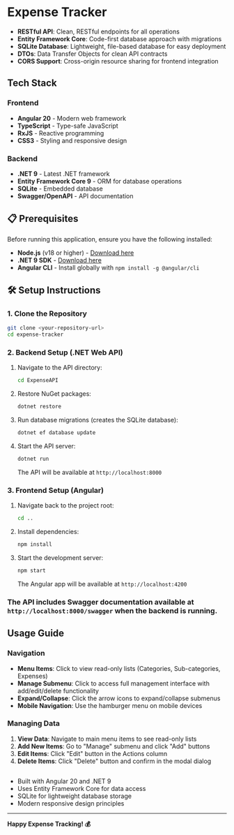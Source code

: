 # Expense Tracker

- **RESTful API**: Clean, RESTful endpoints for all operations
- **Entity Framework Core**: Code-first database approach with migrations
- **SQLite Database**: Lightweight, file-based database for easy deployment
- **DTOs**: Data Transfer Objects for clean API contracts
- **CORS Support**: Cross-origin resource sharing for frontend integration

## Tech Stack

### Frontend

- **Angular 20** - Modern web framework
- **TypeScript** - Type-safe JavaScript
- **RxJS** - Reactive programming
- **CSS3** - Styling and responsive design

### Backend

- **.NET 9** - Latest .NET framework
- **Entity Framework Core 9** - ORM for database operations
- **SQLite** - Embedded database
- **Swagger/OpenAPI** - API documentation

## 📋 Prerequisites

Before running this application, ensure you have the following installed:

- **Node.js** (v18 or higher) - [Download here](https://nodejs.org/)
- **.NET 9 SDK** - [Download here](https://dotnet.microsoft.com/download/dotnet/9.0)
- **Angular CLI** - Install globally with `npm install -g @angular/cli`

## 🛠️ Setup Instructions

### 1. Clone the Repository

```bash
git clone <your-repository-url>
cd expense-tracker
```

### 2. Backend Setup (.NET Web API)

1. Navigate to the API directory:

   ```bash
   cd ExpenseAPI
   ```

2. Restore NuGet packages:

   ```bash
   dotnet restore
   ```

3. Run database migrations (creates the SQLite database):

   ```bash
   dotnet ef database update
   ```

4. Start the API server:

   ```bash
   dotnet run
   ```

   The API will be available at `http://localhost:8000`

### 3. Frontend Setup (Angular)

1. Navigate back to the project root:

   ```bash
   cd ..
   ```

2. Install dependencies:

   ```bash
   npm install
   ```

3. Start the development server:

   ```bash
   npm start
   ```

   The Angular app will be available at `http://localhost:4200`

### The API includes Swagger documentation available at `http://localhost:8000/swagger` when the backend is running.

## Usage Guide

### Navigation

- **Menu Items**: Click to view read-only lists (Categories, Sub-categories, Expenses)
- **Manage Submenu**: Click to access full management interface with add/edit/delete functionality
- **Expand/Collapse**: Click the arrow icons to expand/collapse submenus
- **Mobile Navigation**: Use the hamburger menu on mobile devices

### Managing Data

1. **View Data**: Navigate to main menu items to see read-only lists
2. **Add New Items**: Go to "Manage" submenu and click "Add" buttons
3. **Edit Items**: Click "Edit" button in the Actions column
4. **Delete Items**: Click "Delete" button and confirm in the modal dialog

##

- Built with Angular 20 and .NET 9
- Uses Entity Framework Core for data access
- SQLite for lightweight database storage
- Modern responsive design principles

---

**Happy Expense Tracking! 💰**
